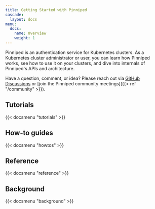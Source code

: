 ```yaml
---
title: Getting Started with Pinniped
cascade:
  layout: docs
menu:
  docs:
    name: Overview
    weight: 1
---
```


Pinniped is an authentication service for Kubernetes clusters.
As a Kubernetes cluster administrator or user, you can learn how Pinniped works, see how to use it on your clusters, and dive into internals of Pinniped's APIs and architecture.

Have a question, comment, or idea? Please reach out via [GitHub Discussions](https://github.com/vmware-tanzu/pinniped/discussions) or [join the Pinniped community meetings]({{< ref "/community" >}}).

## Tutorials

{{< docsmenu "tutorials" >}}

## How-to guides

{{< docsmenu "howtos" >}}

## Reference

{{< docsmenu "reference" >}}

## Background

{{< docsmenu "background" >}}
